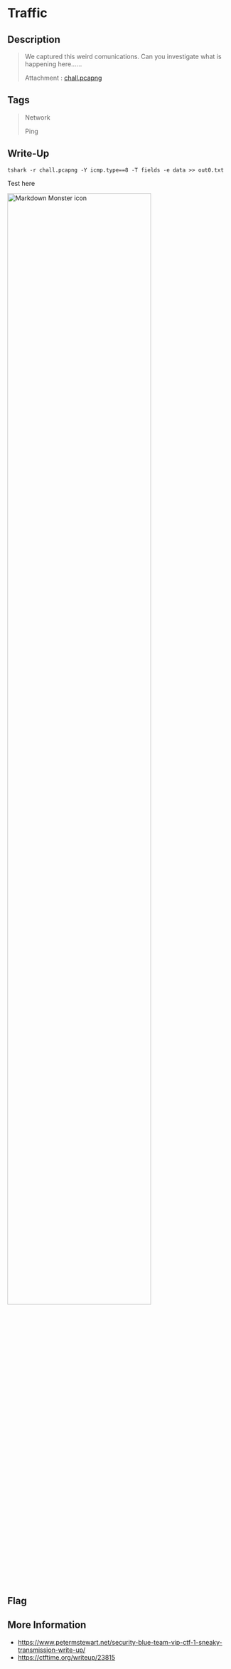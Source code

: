 # Traffic

## Description

> We captured this weird comunications. Can you investigate what is happening here......
> 
> Attachment : [chall.pcapng](chall.pcapng)

## Tags

> Network
> 
> Ping 

## Write-Up

```
tshark -r chall.pcapng -Y icmp.type==8 -T fields -e data >> out0.txt
```















Test here

<img src="./1.png"
     alt="Markdown Monster icon"
     style="
     width: 80%;
     diplay: box;"
/>


## Flag



## More Information

 - https://www.petermstewart.net/security-blue-team-vip-ctf-1-sneaky-transmission-write-up/
 - https://ctftime.org/writeup/23815
